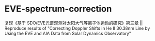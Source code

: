 # EVE-spectrum-correction
复现《基于 SDO/EVE光谱观测对太阳大气等离子体运动的研究》第三章   ||   Reproduce results of "Correcting Doppler Shifts in He II 30.38nm Line by Using the EVE and AIA Data from Solar Dynamics Observatory"
